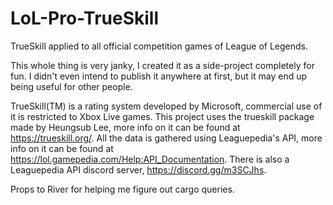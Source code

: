 # LoL-Pro-TrueSkill
TrueSkill applied to all official competition games of League of Legends. 

This whole thing is very janky, I created it as a side-project completely for fun. 
I didn't even intend to publish it anywhere at first, but it may end up being useful for other people.

TrueSkill(TM) is a rating system developed by Microsoft, commercial use of it is restricted to Xbox Live games.
This project uses the trueskill package made by Heungsub Lee, more info on it can be found at https://trueskill.org/.
All the data is gathered using Leaguepedia's API, more info on it can be found at https://lol.gamepedia.com/Help:API_Documentation.
There is also a Leaguepedia API discord server, https://discord.gg/m3SCJhs.

Props to River for helping me figure out cargo queries.
